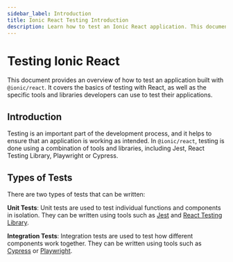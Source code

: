 ```yaml
---
sidebar_label: Introduction
title: Ionic React Testing Introduction
description: Learn how to test an Ionic React application. This document provides an overview of how to test an application built with @ionic/react.
---
```


# Testing Ionic React

This document provides an overview of how to test an application built with `@ionic/react`. It covers the basics of testing with React, as well as the specific tools and libraries developers can use to test their applications.

## Introduction

Testing is an important part of the development process, and it helps to ensure that an application is working as intended. In `@ionic/react`, testing is done using a combination of tools and libraries, including Jest, React Testing Library, Playwright or Cypress.

## Types of Tests

There are two types of tests that can be written:

**Unit Tests**: Unit tests are used to test individual functions and components in isolation. They can be written using tools such as [Jest](https://jestjs.io) and [React Testing Library](https://testing-library.com).

**Integration Tests**: Integration tests are used to test how different components work together. They can be written using tools such as [Cypress](https://www.cypress.io) or [Playwright](https://playwright.dev).
